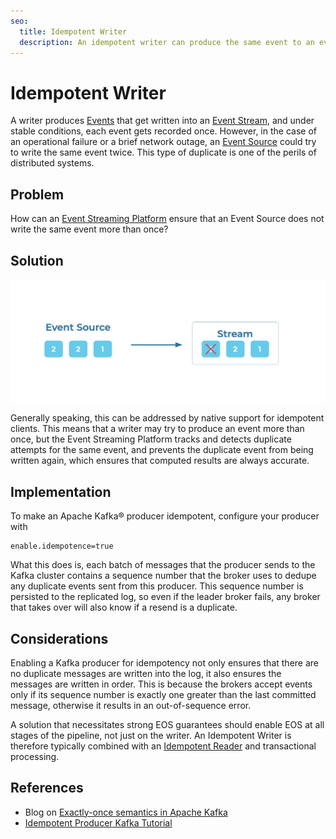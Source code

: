 ```yaml
---
seo:
  title: Idempotent Writer
  description: An idempotent writer can produce the same event to an event streaming platform exactly once
---
```


# Idempotent Writer
A writer produces [Events](../event/event.md) that get written into an [Event Stream](../event-stream/event-stream.md), and under stable conditions, each event gets recorded once.
However, in the case of an operational failure or a brief network outage, an [Event Source](../event-source/event-source.md) could try to write the same event twice. This type of duplicate is one of the perils of distributed systems.

## Problem
How can an [Event Streaming Platform](../event-stream/event-streaming-platform.md) ensure that an Event Source does not write the same event more than once?

## Solution
![idempotent-writer](../img/idempotent-writer.png)

Generally speaking, this can be addressed by native support for idempotent clients.
This means that a writer may try to produce an event more than once, but the Event Streaming Platform tracks and detects duplicate attempts for the same event, and prevents the duplicate event from being written again, which ensures that computed results are always accurate. 

## Implementation
To make an Apache Kafka® producer idempotent, configure your producer with

```
enable.idempotence=true
```

What this does is, each batch of messages that the producer sends to the Kafka cluster contains a sequence number that the broker uses to dedupe any duplicate events sent from this producer. This sequence number is persisted to the replicated log, so even if the leader broker fails, any broker that takes over will also know if a resend is a duplicate.

## Considerations
Enabling a Kafka producer for idempotency not only ensures that there are no duplicate messages are written into the log, it also ensures the messages are written in order. This is because the brokers accept events only if its sequence number is exactly one greater than the last committed message, otherwise it results in an out-of-sequence error.

A solution that necessitates strong EOS guarantees should enable EOS at all stages of the pipeline, not just on the writer.
An Idempotent Writer is therefore typically combined with an [Idempotent Reader](../event-processing/idempotent-reader.md) and transactional processing.

## References
* Blog on [Exactly-once semantics in Apache Kafka](https://www.confluent.io/blog/simplified-robust-exactly-one-semantics-in-kafka-2-5/)
* [Idempotent Producer Kafka Tutorial](https://kafka-tutorials.confluent.io/message-ordering/kafka.html)
